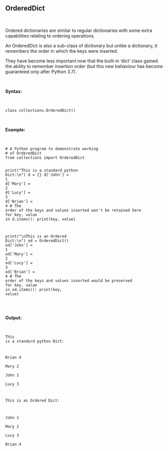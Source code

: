 <div _ngcontent-serverapp-c231="" class="note-body"><div _ngcontent-serverapp-c231="" class="body-text"><h2><strong>OrderedDict</strong></h2><p>&nbsp;</p><p>Ordered dictionaries are similar to regular dictionaries with some extra capabilities relating to ordering operations.&nbsp;</p><p>An OrderedDict is also a sub-class of dictionary but unlike a dictionary, it remembers the order in which the keys were inserted.&nbsp;</p><p>They have become less important now that the built-in ‘dict’ class gained the ability to remember insertion order (but this new behaviour has become guaranteed only after Python 3.7).</p><p>&nbsp;</p><p><strong>Syntax:</strong></p><p>&nbsp;</p><pre><code class="language-python hljs"><span class="hljs-class"><span class="hljs-keyword">class</span> <span class="hljs-title">collections</span>.<span class="hljs-title">OrderedDict</span>()</span></code></pre><p>&nbsp;</p><p><strong>Example:</strong></p><p>&nbsp;</p><pre><code class="language-python hljs"><span class="hljs-comment"># A Python program to demonstrate working </span>
<span class="hljs-comment"># of OrderedDict </span>
<span class="hljs-keyword">from</span> collections <span class="hljs-keyword">import</span> OrderedDict 

print(<span class="hljs-string">"This is a standard python Dict:\n"</span>) 
d = {} 
d[<span class="hljs-string">'John'</span>] = <span class="hljs-number">1</span>
d[<span class="hljs-string">'Mary'</span>] = <span class="hljs-number">2</span>
d[<span class="hljs-string">'Lucy'</span>] = <span class="hljs-number">3</span>
d[<span class="hljs-string">'Brian'</span>] = <span class="hljs-number">4</span>
<span class="hljs-comment"># The order of the keys and values inserted won't be retained here</span>
<span class="hljs-keyword">for</span> key, value <span class="hljs-keyword">in</span> d.items(): 
	print(key, value) 

print(<span class="hljs-string">"\nThis is an Ordered Dict:\n"</span>) 
od = OrderedDict() 
od[<span class="hljs-string">'John'</span>] = <span class="hljs-number">1</span>
od[<span class="hljs-string">'Mary'</span>] = <span class="hljs-number">2</span>
od[<span class="hljs-string">'Lucy'</span>] = <span class="hljs-number">3</span>
od[<span class="hljs-string">'Brian'</span>] = <span class="hljs-number">4</span>
<span class="hljs-comment"># The order of the keys and values inserted would be preserved</span>
<span class="hljs-keyword">for</span> key, value <span class="hljs-keyword">in</span> od.items(): 
	print(key, value)</code></pre><p>&nbsp;</p><p><strong>Output:</strong></p><p>&nbsp;</p><pre><code class="language-python hljs">This <span class="hljs-keyword">is</span> a standard python Dict:                                                                                                 
                                                                                                                                
Brian <span class="hljs-number">4</span>                                                                                                                         
Mary <span class="hljs-number">2</span>                                                                                                                          
John <span class="hljs-number">1</span>                                                                                                                          
Lucy <span class="hljs-number">3</span>                                                                                                                          
                                                                                                                                
This <span class="hljs-keyword">is</span> an Ordered Dict:                                                                                                        
                                                                                                                                
John <span class="hljs-number">1</span>                                                                                                                          
Mary <span class="hljs-number">2</span>                                                                                                                          
Lucy <span class="hljs-number">3</span>                                                                                                                          
Brian <span class="hljs-number">4</span></code></pre></div></div>